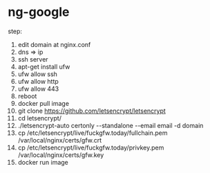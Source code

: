 # ng-google

step:

1. edit domain at nginx.conf
1. dns => ip
2. ssh server
3. apt-get install ufw
4. ufw allow ssh
5. ufw allow http
6. ufw allow 443
7. reboot
8. docker pull image
9. git clone https://github.com/letsencrypt/letsencrypt
10. cd letsencrypt/
11. ./letsencrypt-auto certonly --standalone --email email -d domain
12. cp /etc/letsencrypt/live/fuckgfw.today/fullchain.pem /var/local/nginx/certs/gfw.crt
13. cp /etc/letsencrypt/live/fuckgfw.today/privkey.pem /var/local/nginx/certs/gfw.key
14. docker run image
